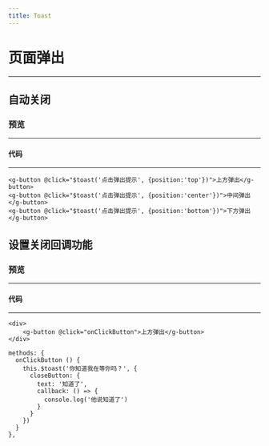 ```yaml
---
title: Toast
---
```

# 页面弹出
---
## 自动关闭

### 预览
---
<ClientOnly>
  <toast-demo></toast-demo>
</ClientOnly>

#### 代码
---
````
<g-button @click="$toast('点击弹出提示', {position:'top'})">上方弹出</g-button>
<g-button @click="$toast('点击弹出提示', {position:'center'})">中间弹出</g-button>
<g-button @click="$toast('点击弹出提示', {position:'bottom'})">下方弹出</g-button>
````
## 设置关闭回调功能

### 预览
---
<ClientOnly>
  <toast-demo2></toast-demo2>
</ClientOnly>

#### 代码
---
````
<div>
    <g-button @click="onClickButton">上方弹出</g-button>
</div>

methods: {
  onClickButton () {
    this.$toast('你知道我在等你吗？', {
      closeButton: {
        text: '知道了',
        callback: () => {
          console.log('他说知道了')
        }
      }
    })
  }
},
````
